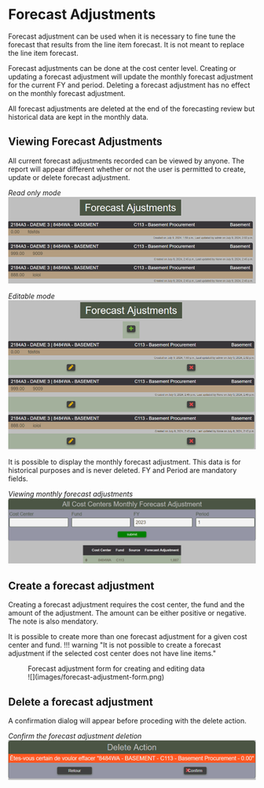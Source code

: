 # Forecast Adjustments
Forecast adjustment can be used when it is necessary to fine tune the forecast that results from the
line item forecast.  It is not meant to replace the line item forecast.

Forecast adjustments can be done at the cost center level.  Creating or updating a forecast adjustment
will update the monthly forecast adjustment for the current FY and period.  Deleting a forecast adjustment
has no effect on the monthly forecast adjustment.

All forecast adjustments are deleted at the end of the forecasting review but historical data are kept in
the monthly data.

## Viewing Forecast Adjustments

All current forecast adjustments recorded can be viewed by anyone.  The report will appear different whether
or not the user is permitted to create, update or delete forecast adjustment.

*Read only mode*
![](images/forecast-adjustment-view-read-only.png)

*Editable mode*
![](images/forecast-adjustment-view.png)

It is possible to display the monthly forecast adjustment.  This data is for historical purposes and is never
deleted. FY and Period are mandatory fields.

*Viewing monthly forecast adjustments*
![](images/forecast-adjustment-monthly.png)

## Create a forecast adjustment

Creating a forecast adjustment requires the cost center, the fund and the amount of the adjustment.
The amount can be either positive or negative.  The note is also mendatory.

It is possible to create more than one forecast adjustment for a given cost center and fund.
!!! warning "It is not possible to create a forecast adjustment if the selected cost center does not have line items."

<figure markdown>
<figcaption>Forecast adjustment form for creating and editing data</figcaption>
![](images/forecast-adjustment-form.png)
</figure>

## Delete a forecast adjustment

A confirmation dialog will appear before proceding with the delete action.

*Confirm the forecast adjustment deletion*
![](images/forecast-adjustment-delete.png)
